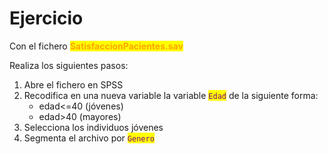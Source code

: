 # Ejercicio

Con el fichero <mark style="color:orange;">**SatisfaccionPacientes.sav**</mark>

Realiza los siguientes pasos:

1. Abre el fichero en SPSS
2. Recodifica en una nueva variable la variable <mark style="color:purple;">`Edad`</mark> de la siguiente forma:
   * edad<=40 (jóvenes)
   * edad>40 (mayores)
3. Selecciona los individuos jóvenes
4. Segmenta el archivo por <mark style="color:purple;">`Genero`</mark>
